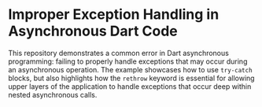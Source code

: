 # Improper Exception Handling in Asynchronous Dart Code

This repository demonstrates a common error in Dart asynchronous programming:  failing to properly handle exceptions that may occur during an asynchronous operation. The example showcases how to use `try-catch` blocks, but also highlights how the `rethrow` keyword is essential for allowing upper layers of the application to handle exceptions that occur deep within nested asynchronous calls.